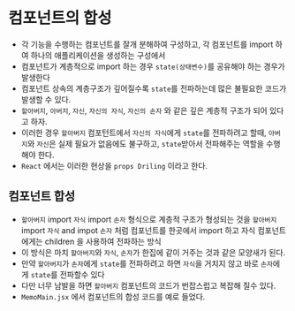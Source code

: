 # 컴포넌트의 합성

- 각 기능을 수행하는 컴포넌트를 잘개 분해하여 구성하고, 각 컴포넌트를 import 하여 하나의 애플리케이션을 생성하는 구성에서
- 컴포넌트가 계층적으로 import 하는 경우 `state(상태변수)`를 공유해야 하는 경우가 발생한다
- 컴포넌트 상속의 계층구조가 깊어질수록 `state`를 전파하는데 많은 불필요한 코드가 발생할 수 있다.
- `할아버지`, `아버지`, `자신`, `자신의 자식`, `자신의 손자` 와 같은 깊은 계층적 구조가 되어 있다고 하자.
- 이러한 경우 `할아버지` 컴포턴트에서 `자신의 자식`에게 `state`를 전파하려고 할때, `아버지`와 `자신`은 실제 필요가 없음에도 불구하고, `state`받아서 전파해주는 역할을 수행해야 한다.
- `React` 에서는 이러한 현상을 `props Driling` 이라고 한다.

## 컴포넌트 합성

- `할아버지` import `자식` import `손자` 형식으로 계층적 구조가 형성되는 것을 `할아버지` import `자식` and impot `손자` 처럼 컴포넌트를 한곳에서 import 하고 자식 컴포넌트에게는 children 을 사용하여 전파하는 방식
- 이 방식은 마치 `할아버지`와 `자식`, `손자`가 한집에 같이 거주는 것과 같은 모양새가 된다.
- 만약 `할아버지`가 `손자`에게 `state`를 전파하려고 하면 `자식`을 거치지 않고 바로 `손자`에게 `state`를 전파할수 있다
- 다만 너무 남발을 하면 `할아버지` 컴포넌트의 코드가 번잡스럽고 복잡해 질수 있다.
- `MemoMain.jsx` 에서 컴포넌트의 합성 코드를 예로 들었다.
